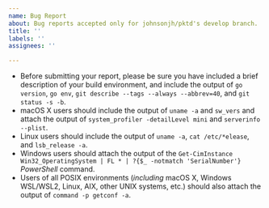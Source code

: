 ```yaml
---
name: Bug Report
about: Bug reports accepted only for johnsonjh/pktd's develop branch.
title: ''
labels: ''
assignees: ''

---
```


* Before submitting your report, please be sure you have included a brief description of your build environment, and include the output of `go version`, `go env`, `git describe --tags --always --abbrev=40`, and `git status -s -b`.
* macOS X users should include the output of `uname -a` and `sw_vers` and attach the output of `system_profiler -detailLevel mini` and `serverinfo --plist`.
* Linux users should include the output of `uname -a`, `cat /etc/*elease`, and `lsb_release -a`.
* Windows users should attach the output of the `Get-CimInstance Win32_OperatingSystem | FL * | ?{$_ -notmatch 'SerialNumber'}` *PowerShell* command.
* Users of all POSIX environments (*including* macOS X, Windows WSL/WSL2, Linux, AIX, other UNIX systems, etc.) should also attach the output of `command -p getconf -a`.
